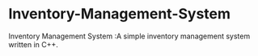 # Inventory-Management-System
Inventory Management System :A simple inventory management system written in C++. 

